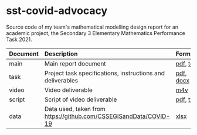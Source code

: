 # sst-covid-advocacy

Source code of my team's mathematical modelling design report for an academic project, the Secondary 3 Elementary Mathematics Performance Task 2021.

| Document | Description | Formats |
|:-|:-|:-|
| main | Main report document | [pdf](main.pdf), [tex](main.tex) |
| task | Project task specifications, instructions and deliverables | [pdf](task.pdf), [docx](task.docx) |
| video | Video deliverable | [m4v](video.m4v) |
| script | Script of video deliverable | [pdf](script.pdf), [txt](script.txt) |
| data | Data used, taken from https://github.com/CSSEGISandData/COVID-19 | [xlsx](data.xlsx) |
